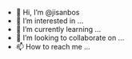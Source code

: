 - 👋 Hi, I’m @jisanbos
- 👀 I’m interested in ...
- 🌱 I’m currently learning ...
- 💞️ I’m looking to collaborate on ...
- 📫 How to reach me ...

<!---
jisanbos/jisanbos is a ✨ special ✨ repository because its `README.md` (this file) appears on your GitHub profile.
You can click the Preview link to take a look at your changes.
--->
